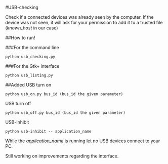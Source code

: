 #USB-checking

Check if a connected devices was already seen by the computer.
If the device was not seen, it will ask for your permission to add it
to a trusted file (*known_host* in our case)

##How to run!

###For the command line

```python usb_checking.py```

###For the Gtk+ interface

```python usb_listing.py```


##Added
USB turn on

```python usb_on.py bus_id (bus_id the given parameter)```

USB turn off

```python usb_off.py bus_id (bus_id the given parameter)```

USB-inhibit

```python usb-inhibit -- application_name```

While the *application_name* is running let no USB devices
connect to your PC.

Still working on improvements regarding the interface.
